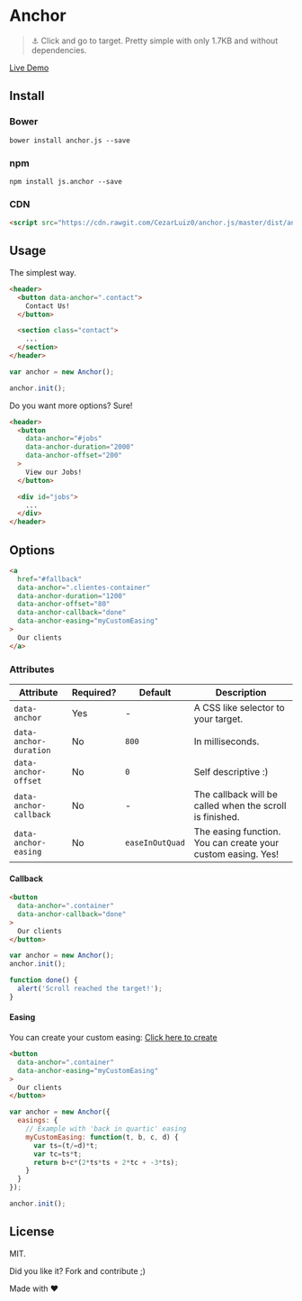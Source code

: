 # Anchor

> :anchor: Click and go to target. Pretty simple with only 1.7KB and without dependencies.

[Live Demo](https://jsfiddle.net/d854bwxd/2/ )

## Install

### Bower

```
bower install anchor.js --save
```

### npm

```
npm install js.anchor --save
```

### CDN

```html
<script src="https://cdn.rawgit.com/CezarLuiz0/anchor.js/master/dist/anchor.min.js"></script>
```

## Usage

The simplest way.

```html
<header>
  <button data-anchor=".contact">
    Contact Us!
  </button>

  <section class="contact">
    ...
  </section>
</header>
```

```javascript
var anchor = new Anchor();

anchor.init();
```

Do you want more options? Sure!

```html
<header>
  <button
    data-anchor="#jobs"
    data-anchor-duration="2000"
    data-anchor-offset="200"
  >
    View our Jobs!
  </button>

  <div id="jobs">
    ...
  </div>
</header>
```

## Options

```html
<a
  href="#fallback"
  data-anchor=".clientes-container"
  data-anchor-duration="1200"
  data-anchor-offset="80"
  data-anchor-callback="done"
  data-anchor-easing="myCustomEasing"
>
  Our clients
</a>
```

### Attributes

Attribute|Required?|Default|Description
---------|---------|-------|-----------
`data-anchor`|Yes|-|A CSS like selector to your target.
`data-anchor-duration`|No|`800`|In milliseconds.
`data-anchor-offset`|No|`0`|Self descriptive :)
`data-anchor-callback`|No|-|The callback will be called when the scroll is finished.
`data-anchor-easing`|No|`easeInOutQuad`|The easing function. You can create your custom easing. Yes!

#### Callback

```html
<button
  data-anchor=".container"
  data-anchor-callback="done"
>
  Our clients
</button>
```

```javascript
var anchor = new Anchor();
anchor.init();

function done() {
  alert('Scroll reached the target!');
}
```

#### Easing

You can create your custom easing: [Click here to create](http://goo.gl/n4qV3)

```html
<button
  data-anchor=".container"
  data-anchor-easing="myCustomEasing"
>
  Our clients
</button>
```

```javascript
var anchor = new Anchor({
  easings: {
    // Example with 'back in quartic' easing
    myCustomEasing: function(t, b, c, d) {
      var ts=(t/=d)*t;
      var tc=ts*t;
      return b+c*(2*ts*ts + 2*tc + -3*ts);
    }
  }
});

anchor.init();
```

## License

MIT.

Did you like it? Fork and contribute ;)

Made with :heart:
